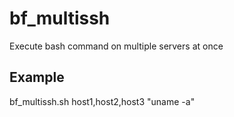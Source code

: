 # bf_multissh
Execute bash command on multiple servers at once

## Example

bf_multissh.sh host1,host2,host3 "uname -a"
